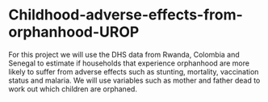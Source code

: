 # Childhood-adverse-effects-from-orphanhood-UROP
For this project we will use the DHS data from Rwanda, Colombia and Senegal to estimate if households that experience orphanhood are more likely to suffer from adverse effects such as stunting, mortality, vaccination status and malaria. We will use variables such as mother and father dead to work out which children are orphaned.


